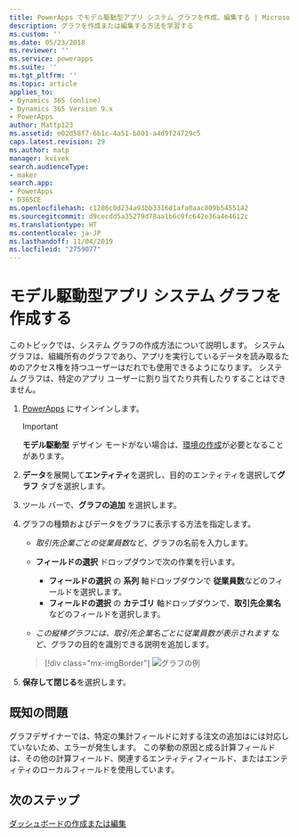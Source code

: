 ```yaml
---
title: PowerApps でモデル駆動型アプリ システム グラフを作成、編集する | MicrosoftDocs
description: グラフを作成または編集する方法を学習する
ms.custom: ''
ms.date: 05/23/2018
ms.reviewer: ''
ms.service: powerapps
ms.suite: ''
ms.tgt_pltfrm: ''
ms.topic: article
applies_to:
- Dynamics 365 (online)
- Dynamics 365 Version 9.x
- PowerApps
author: Mattp123
ms.assetid: e02d58f7-6b1c-4a51-b801-a4d9f24729c5
caps.latest.revision: 29
ms.author: matp
manager: kvivek
search.audienceType:
- maker
search.app:
- PowerApps
- D365CE
ms.openlocfilehash: c1286c0d234a93bb3316d1afa0aac809b5455142
ms.sourcegitcommit: d9cecdd5a35279d78aa1b6c9fc642e36a4e4612c
ms.translationtype: HT
ms.contentlocale: ja-JP
ms.lasthandoff: 11/04/2019
ms.locfileid: "2759077"
---
```

# <a name="create-a-model-driven-app-system-chart"></a>モデル駆動型アプリ システム グラフを作成する

このトピックでは、システム グラフの作成方法について説明します。 システム グラフは、組織所有のグラフであり、アプリを実行しているデータを読み取るためのアクセス権を持つユーザーはだれでも使用できるようになります。 システム グラフは、特定のアプリ ユーザーに割り当てたり共有したりすることはできません。  
  
1. [PowerApps](https://make.powerapps.com/?utm_source=padocs&utm_medium=linkinadoc&utm_campaign=referralsfromdoc) にサインインします。  

    > [!IMPORTANT]
    > **モデル駆動型** デザイン モードがない場合は、[環境の作成](https://docs.microsoft.com/powerapps/administrator/create-environment)が必要となることがあります。     
  
2. **データ**を展開して**エンティティ**を選択し、目的のエンティティを選択して**グラフ** タブを選択します。  
  
3.  ツール バーで、**グラフの追加** を選択します。  
  
4.  グラフの種類およびデータをグラフに表示する方法を指定します。  
  
    -   *取引先企業ごとの従業員数*など、グラフの名前を入力します。  
  
    -   **フィールドの選択** ドロップダウンで次の作業を行います。 
        - **フィールドの選択** の **系列** 軸ドロップダウンで **従業員数**などのフィールドを選択します。  
        - **フィールドの選択** の **カテゴリ** 軸ドロップダウンで、**取引先企業名** などのフィールドを選択します。
  
    -   *この縦棒グラフには、取引先企業名ごとに従業員数が表示されます* など、グラフの目的を識別できる説明を追加します。 

    > [!div class="mx-imgBorder"] 
    > ![グラフの例](media/sample-chart.png)
  
5.  **保存して閉じる**を選択します。  

## <a name="known-issues"></a>既知の問題  
グラフデザイナーでは、特定の集計フィールドに対する注文の追加はには対応していないため、エラーが発生します。  この挙動の原因と成る計算フィールドは、その他の計算フィールド、関連するエンティティフィールド、またはエンティティのローカルフィールドを使用しています。

## <a name="next-steps"></a>次のステップ  
[ダッシュボードの作成または編集](create-edit-dashboards.md)
